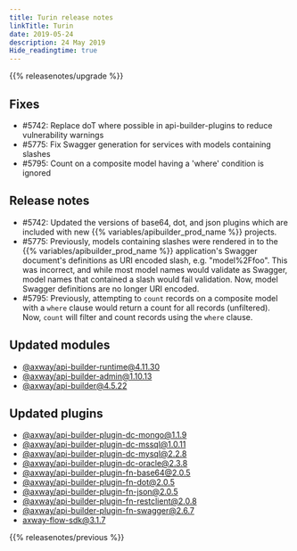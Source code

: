 ```yaml
---
title: Turin release notes
linkTitle: Turin
date: 2019-05-24
description: 24 May 2019
Hide_readingtime: true
---
```


{{% releasenotes/upgrade %}}

## Fixes

* #5742: Replace doT where possible in api-builder-plugins to reduce vulnerability warnings
* #5775: Fix Swagger generation for services with models containing slashes
* #5795: Count on a composite model having a 'where' condition is ignored

## Release notes

* #5742: Updated the versions of base64, dot, and json plugins which are included with new {{% variables/apibuilder_prod_name %}} projects.
* #5775: Previously, models containing slashes were rendered in to the {{% variables/apibuilder_prod_name %}} application's Swagger document's definitions as URI encoded slash, e.g. "model%2Ffoo". This was incorrect, and while most model names would validate as Swagger, model names that contained a slash would fail validation. Now, model Swagger definitions are no longer URI encoded.
* #5795: Previously, attempting to `count` records on a composite model with a `where` clause would return a count for all records (unfiltered). Now, `count` will filter and count records using the `where` clause.

## Updated modules

* [@axway/api-builder-runtime@4.11.30](https://www.npmjs.com/package/@axway/api-builder-runtime/v/4.11.30)
* [@axway/api-builder-admin@1.10.13](https://www.npmjs.com/package/@axway/api-builder-admin/v/1.10.13)
* [@axway/api-builder@4.5.22](https://www.npmjs.com/package/@axway/api-builder/v/4.5.22)

## Updated plugins

* [@axway/api-builder-plugin-dc-mongo@1.1.9](https://www.npmjs.com/package/@axway/api-builder-plugin-dc-mongo/v/1.1.9)
* [@axway/api-builder-plugin-dc-mssql@1.0.11](https://www.npmjs.com/package/@axway/api-builder-plugin-dc-mssql/v/1.0.11)
* [@axway/api-builder-plugin-dc-mysql@2.2.8](https://www.npmjs.com/package/@axway/api-builder-plugin-dc-mysql/v/2.2.8)
* [@axway/api-builder-plugin-dc-oracle@2.3.8](https://www.npmjs.com/package/@axway/api-builder-plugin-dc-oracle/v/2.3.8)
* [@axway/api-builder-plugin-fn-base64@2.0.5](https://www.npmjs.com/package/@axway/api-builder-plugin-fn-base64/v/2.0.5)
* [@axway/api-builder-plugin-fn-dot@2.0.5](https://www.npmjs.com/package/@axway/api-builder-plugin-fn-dot/v/2.0.5)
* [@axway/api-builder-plugin-fn-json@2.0.5](https://www.npmjs.com/package/@axway/api-builder-plugin-fn-json/v/2.0.5)
* [@axway/api-builder-plugin-fn-restclient@2.0.8](https://www.npmjs.com/package/@axway/api-builder-plugin-fn-restclient/v/2.0.8)
* [@axway/api-builder-plugin-fn-swagger@2.6.7](https://www.npmjs.com/package/@axway/api-builder-plugin-fn-swagger/v/2.6.7)
* [axway-flow-sdk@3.1.7](https://www.npmjs.com/package/axway-flow-sdk/v/3.1.7)

{{% releasenotes/previous %}}
